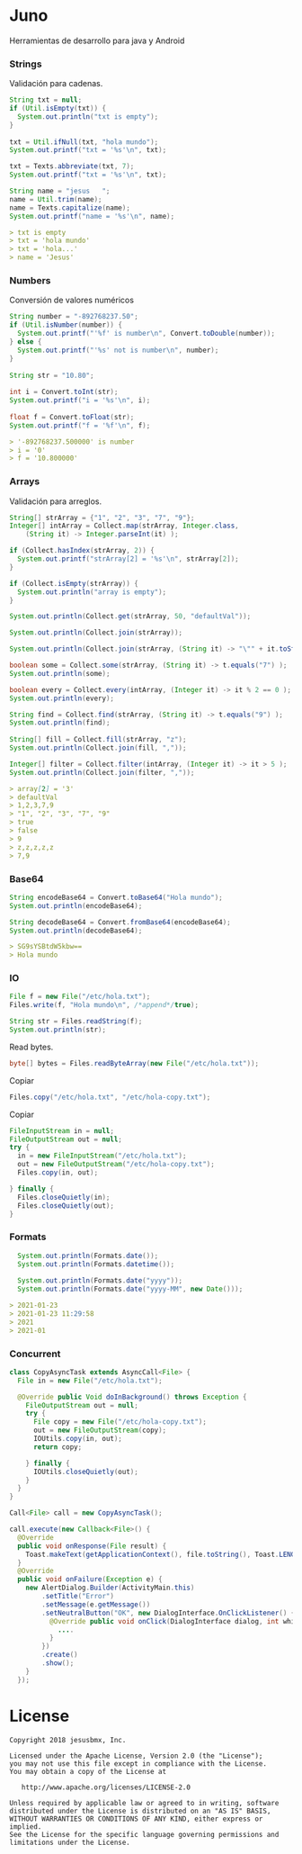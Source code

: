 Juno
========
Herramientas de desarrollo para java y Android

### Strings
Validación para cadenas.
```java
String txt = null;
if (Util.isEmpty(txt)) {
  System.out.println("txt is empty");
}
    
txt = Util.ifNull(txt, "hola mundo");
System.out.printf("txt = '%s'\n", txt);

txt = Texts.abbreviate(txt, 7);
System.out.printf("txt = '%s'\n", txt);

String name = "jesus   ";
name = Util.trim(name);
name = Texts.capitalize(name);
System.out.printf("name = '%s'\n", name);
```

```markdown
> txt is empty
> txt = 'hola mundo'
> txt = 'hola...'
> name = 'Jesus'
```

### Numbers
Conversión de valores numéricos
```java
String number = "-892768237.50";
if (Util.isNumber(number)) {
  System.out.printf("'%f' is number\n", Convert.toDouble(number));
} else {
  System.out.printf("'%s' not is number\n", number);
}
   
String str = "10.80";
    
int i = Convert.toInt(str);
System.out.printf("i = '%s'\n", i);
    
float f = Convert.toFloat(str);
System.out.printf("f = '%f'\n", f);
```

```markdown
> '-892768237.500000' is number
> i = '0'
> f = '10.800000'
```

### Arrays
Validación para arreglos.
```java
String[] strArray = {"1", "2", "3", "7", "9"};
Integer[] intArray = Collect.map(strArray, Integer.class, 
    (String it) -> Integer.parseInt(it) );

if (Collect.hasIndex(strArray, 2)) {
  System.out.printf("strArray[2] = '%s'\n", strArray[2]);
}

if (Collect.isEmpty(strArray)) {
  System.out.println("array is empty");
}

System.out.println(Collect.get(strArray, 50, "defaultVal"));

System.out.println(Collect.join(strArray));

System.out.println(Collect.join(strArray, (String it) -> "\"" + it.toString() + "\"" ));

boolean some = Collect.some(strArray, (String it) -> t.equals("7") );
System.out.println(some);

boolean every = Collect.every(intArray, (Integer it) -> it % 2 == 0 );
System.out.println(every);

String find = Collect.find(strArray, (String it) -> t.equals("9") );
System.out.println(find);
    
String[] fill = Collect.fill(strArray, "z");
System.out.println(Collect.join(fill, ","));

Integer[] filter = Collect.filter(intArray, (Integer it) -> it > 5 );
System.out.println(Collect.join(filter, ","));
```

```markdown
> array[2] = '3'
> defaultVal
> 1,2,3,7,9
> "1", "2", "3", "7", "9"
> true
> false
> 9
> z,z,z,z,z
> 7,9
```


### Base64
```java
String encodeBase64 = Convert.toBase64("Hola mundo");
System.out.println(encodeBase64);

String decodeBase64 = Convert.fromBase64(encodeBase64);
System.out.println(decodeBase64);
```

```markdown
> SG9sYSBtdW5kbw==
> Hola mundo
```

### IO
```java
File f = new File("/etc/hola.txt");
Files.write(f, "Hola mundo\n", /*append*/true);

String str = Files.readString(f);
System.out.println(str);
```

Read bytes.
```java
byte[] bytes = Files.readByteArray(new File("/etc/hola.txt"));
```

Copiar
```java
Files.copy("/etc/hola.txt", "/etc/hola-copy.txt");
```

Copiar
```java
FileInputStream in = null;
FileOutputStream out = null;
try {
  in = new FileInputStream("/etc/hola.txt");
  out = new FileOutputStream("/etc/hola-copy.txt");
  Files.copy(in, out);

} finally {
  Files.closeQuietly(in);
  Files.closeQuietly(out);
}
```

### Formats
```java
  System.out.println(Formats.date());
  System.out.println(Formats.datetime());
    
  System.out.println(Formats.date("yyyy"));
  System.out.println(Formats.date("yyyy-MM", new Date()));
```

```markdown
> 2021-01-23
> 2021-01-23 11:29:58
> 2021
> 2021-01
```


### Concurrent
```java
class CopyAsyncTask extends AsyncCall<File> {
  File in = new File("/etc/hola.txt");

  @Override public Void doInBackground() throws Exception {
    FileOutputStream out = null;
    try {
      File copy = new File("/etc/hola-copy.txt");
      out = new FileOutputStream(copy);
      IOUtils.copy(in, out);
      return copy;

    } finally {
      IOUtils.closeQuietly(out);
    }
  }
}
```

```java
Call<File> call = new CopyAsyncTask();

call.execute(new Callback<File>() {
  @Override 
  public void onResponse(File result) {   
    Toast.makeText(getApplicationContext(), file.toString(), Toast.LENGTH_SHORT).show();
  }    
  @Override 
  public void onFailure(Exception e) {
    new AlertDialog.Builder(ActivityMain.this)
        .setTitle("Error")
        .setMessage(e.getMessage())
        .setNeutralButton("OK", new DialogInterface.OnClickListener() {
          @Override public void onClick(DialogInterface dialog, int which) {
            ....
          }
        })
        .create()
        .show();
    }
  });
```

License
=======

    Copyright 2018 jesusbmx, Inc.

    Licensed under the Apache License, Version 2.0 (the "License");
    you may not use this file except in compliance with the License.
    You may obtain a copy of the License at

       http://www.apache.org/licenses/LICENSE-2.0

    Unless required by applicable law or agreed to in writing, software
    distributed under the License is distributed on an "AS IS" BASIS,
    WITHOUT WARRANTIES OR CONDITIONS OF ANY KIND, either express or implied.
    See the License for the specific language governing permissions and
    limitations under the License.

